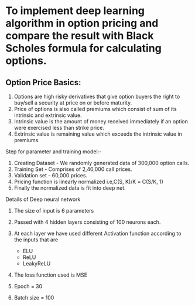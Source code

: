 # To implement deep learning algorithm in option pricing and compare the result with Black Scholes formula for calculating options.

## Option Price Basics:

1. Options are high risky derivatives that give option buyers the right to buy/sell a
   security at price on or before maturity.
2. Price of options is also called premiums which consist of sum of its intrinsic and
   extrinsic value.
3. Intrinsic value is the amount of money received immediately if an option were
   exercised less than strike price.
4. Extrinsic value is remaining value which exceeds the intrinsic value in premiums

Step for parameter and training model:-

1. Creating Dataset - We randomly generated data of 300,000 option calls.
2. Training Set - Comprises of 2,40,000 call prices.
3. Validation set - 60,000 prices.
4. Pricing function is linearly normalized i.e,C(S, K)/K = C(S/K, 1)
5. Finally the normalized data is fit into deep net. 

Details of Deep neural network

1. The size of input is 6 parameters
2. Passed with 4 hidden layers consisting of 100 neurons each.
3. At each layer we have used different Activation function according to the inputs that are
    - ELU
    - ReLU
    - LeakyReLU

4. The loss function used is MSE
5. Epoch = 30
6. Batch size = 100
